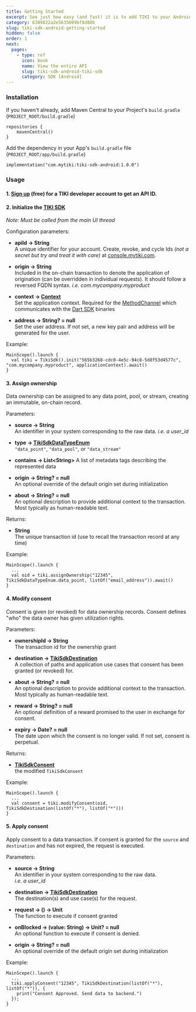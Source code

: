 ```yaml
---
title: Getting Started
excerpt: See just how easy (and fast) it is to add TIKI to your Android app —drop in a data exchange to increase user opt-ins and lower risk.
category: 6389822a2e5635009bf8d88b
slug: tiki-sdk-android-getting-started
hidden: false
order: 1
next:
  pages:
    - type: ref
      icon: book
      name: View the entire API
      slug: tiki-sdk-android-tiki-sdk
      category: SDK [Android]
---
```


### Installation

If you haven't already, add Maven Central to your Project's `build.gradle` (`PROJECT_ROOT/build.gradle`) 

``` 
repositories {
    mavenCentral()
}
```

Add the dependency in your App's `build.gradle` file (`PROJECT_ROOT/app/build.gradle`)
```
implementation("com.mytiki:tiki-sdk-android:1.0.0")
```

### Usage

#### 1. [Sign up](https://console.mytiki.com) (free) for a TIKI developer account to get an API ID.

#### 2. Initialize the [TIKI SDK](tiki-sdk-android-tiki-sdk)

_Note: Must be called from the main UI thread_

Configuration parameters:

- **apiId &#8594; String**   
  A unique identifier for your account. Create, revoke, and cycle Ids _(not a secret but try and treat it with care)_ at [console.mytiki.com](https://console.mytiki.com).


- **origin &#8594; String**  
  Included in the on-chain transaction to denote the application of origination (can be overridden in individual requests). It should follow a reversed FQDN syntax. _i.e. com.mycompany.myproduct_

  
- **context &#8594; [Context](https://developer.android.com/reference/android/content/Context)**   
  Set the application context. Required for the [MethodChannel](https://api.flutter.dev/flutter/services/MethodChannel-class.html) which communicates with the [Dart SDK](https://github.com/tiki/tiki-sdk-dart) binaries


- **address &#8594; String? = null**  
  Set the user address. If not set, a new key pair and address will be generated for the user.


Example:

```
MainScope().launch { 
  val tiki = TikiSdk().init("565b3268-cdc0-4e5c-94c8-5d8f53d4577c", "com.mycompany.myproduct", applicationContext).await()
}
```

#### 3. Assign ownership
Data ownership can be assigned to any data point, pool, or stream, creating an immutable, on-chain record.

Parameters:
- **source &#8594; String**  
  An identifier in your system corresponding to the raw data. _i.e. a user_id_


- **type &#8594; [TikiSdkDataTypeEnum](tiki-sdk-android-tiki-sdk-data-type-enum)**  
  `"data_point"`, `"data_pool"`, or `"data_stream"`

  
- **contains &#8594; List&lt;String>**
  A list of metadata tags describing the represented data


- **origin &#8594; String? = null**  
  An optional override of the default origin set during initialization


- **about &#8594; String? = null**  
  An optional description to provide additional context to the transaction. Most typically as human-readable text.

Returns:

- **String**  
  The unique transaction id (use to recall the transaction record at any time)


Example:

```
MainScope().launch { 
  ...
  val oid = tiki.assignOwnership("12345", TikiSdkDataTypeEnum.data_point, listOf("email_address")).await()
}
```

#### 4. Modify consent
Consent is given (or revoked) for data ownership records. Consent defines "who" the data owner has given utilization rights.

Parameters:
- **ownershipId &#8594; String**  
  The transaction id for the ownership grant


- **destination &#8594; [TikiSdkDestination](tiki-sdk-android-tiki-sdk-destination)**  
  A collection of paths and application use cases that consent has been granted (or revoked) for.


- **about &#8594; String? = null**  
  An optional description to provide additional context to the transaction. Most typically as human-readable text.


- **reward &#8594; String? = null**  
  An optional definition of a reward promised to the user in exchange for consent.


- **expiry &#8594; Date? = null**  
  The date upon which the consent is no longer valid. If not set, consent is perpetual.

Returns:

- **[TikiSdkConsent](tiki-sdk-android-tiki-sdk-consent)**  
  the modified `TikiSdkConsent`

Example:
```
MainScope().launch { 
  ...
  val consent = tiki.modifyConsent(oid, TikiSdkDestination(listOf("*"), listOf("*")))
}
```

#### 5. Apply consent
Apply consent to a data transaction. If consent is granted for the `source` and `destination` and has not expired, the request is executed.

Parameters:
- **source &#8594; String**  
  An identifier in your system corresponding to the raw data.  
  _i.e. a user_id_


- **destination &#8594; [TikiSdkDestination](tiki-sdk-android-tiki-sdk-destination)**  
  The destination(s) and use case(s) for the request.


- **request &#8594; () &#8594; Unit**  
  The function to execute if consent granted


- **onBlocked &#8594; (value: String) &#8594; Unit? = null**  
  An optional function to execute if consent is denied.


- **origin &#8594; String? = null**  
  An optional override of the default origin set during initialization


Example:
```
MainScope().launch { 
  ...
  tiki.applyConsent("12345", TikiSdkDestination(listOf("*"), listOf("*")), { 
    print("Consent Approved. Send data to backend.")
  });
}
```